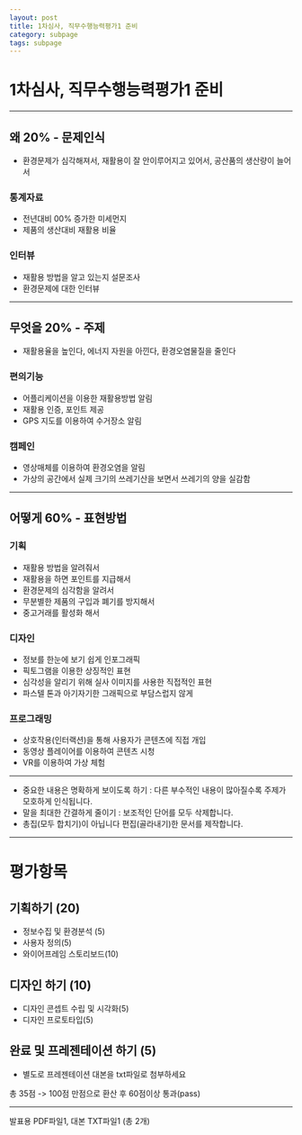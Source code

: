 ```yaml
---
layout: post
title: 1차심사, 직무수행능력평가1 준비
category: subpage
tags: subpage
---
```


# 1차심사, 직무수행능력평가1 준비

---

## 왜 20% - 문제인식
* 환경문제가 심각해져서, 재활용이 잘 안이루어지고 있어서, 공산품의 생산량이 늘어서

### 통계자료
* 전년대비 00% 증가한 미세먼지
* 제품의 생산대비 재활용 비율

### 인터뷰
* 재활용 방법을 알고 있는지 설문조사
* 환경문제에 대한 인터뷰

---

## 무엇을 20% - 주제
* 재활용율을 높인다, 에너지 자원을 아낀다, 환경오염물질을 줄인다

### 편의기능
* 어플리케이션을 이용한 재활용방법 알림
* 재활용 인증, 포인트 제공
* GPS 지도를 이용하여 수거장소 알림

### 캠페인
* 영상매체를 이용하여 환경오염을 알림
* 가상의 공간에서 실제 크기의 쓰레기산을 보면서 쓰레기의 양을 실감함

---

## 어떻게 60% - 표현방법
### 기획
* 재활용 방법을 알려줘서
* 재활용을 하면 포인트를 지급해서
* 환경문제의 심각함을 알려서
* 무분별한 제품의 구입과 폐기를 방지해서
* 중고거래를 활성화 해서

### 디자인
* 정보를 한눈에 보기 쉽게 인포그래픽
* 픽토그램을 이용한 상징적인 표현
* 심각성을 알리기 위해 실사 이미지를 사용한 직접적인 표현
* 파스텔 톤과 아기자기한 그래픽으로 부담스럽지 않게

### 프로그래밍
* 상호작용(인터랙션)을 통해 사용자가 콘텐츠에 직접 개입
* 동영상 플레이어를 이용하여 콘텐츠 시청
* VR를 이용하여 가상 체험

---

* 중요한 내용은 명확하게 보이도록 하기 : 다른 부수적인 내용이 많아질수록 주제가 모호하게 인식됩니다.
* 말을 최대한 간결하게 줄이기 : 보조적인 단어를 모두 삭제합니다.
* 총집(모두 합치기)이 아닙니다 편집(골라내기)한 문서를 제작합니다.

---

# 평가항목

## 기획하기 (20)
* 정보수집 및 환경분석 (5)
* 사용자 정의(5)
* 와이어프레임 스토리보드(10)

## 디자인 하기 (10)
* 디자인 콘셉트 수립 및 시각화(5)
* 디자인 프로토타입(5)

## 완료 및 프레젠테이션 하기 (5)
- 별도로 프레젠테이션 대본을 txt파일로 첨부하세요

총 35점 -> 100점 만점으로 환산 후 60점이상 통과(pass)

---

발표용 PDF파일1, 대본 TXT파일1 (총 2개)